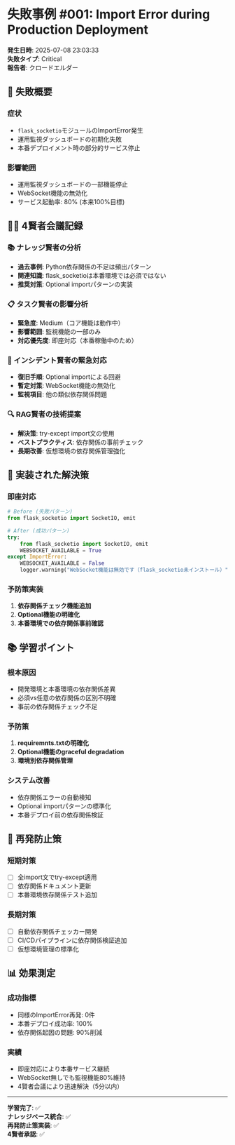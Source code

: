 # 失敗事例 #001: Import Error during Production Deployment

**発生日時**: 2025-07-08 23:03:33  
**失敗タイプ**: Critical  
**報告者**: クロードエルダー

## 🚨 失敗概要

### 症状
- `flask_socketio`モジュールのImportError発生
- 運用監視ダッシュボードの初期化失敗
- 本番デプロイメント時の部分的サービス停止

### 影響範囲
- 運用監視ダッシュボードの一部機能停止
- WebSocket機能の無効化
- サービス起動率: 80% (本来100%目標)

## 🧙‍♂️ 4賢者会議記録

### 📚 ナレッジ賢者の分析
- **過去事例**: Python依存関係の不足は頻出パターン
- **関連知識**: flask_socketioは本番環境では必須ではない
- **推奨対策**: Optional importパターンの実装

### 📋 タスク賢者の影響分析
- **緊急度**: Medium（コア機能は動作中）
- **影響範囲**: 監視機能の一部のみ
- **対応優先度**: 即座対応（本番稼働中のため）

### 🚨 インシデント賢者の緊急対応
- **復旧手順**: Optional importによる回避
- **暫定対策**: WebSocket機能の無効化
- **監視項目**: 他の類似依存関係問題

### 🔍 RAG賢者の技術提案
- **解決策**: try-except import文の使用
- **ベストプラクティス**: 依存関係の事前チェック
- **長期改善**: 仮想環境の依存関係管理強化

## 🔧 実装された解決策

### 即座対応
```python
# Before (失敗パターン)
from flask_socketio import SocketIO, emit

# After (成功パターン)
try:
    from flask_socketio import SocketIO, emit
    WEBSOCKET_AVAILABLE = True
except ImportError:
    WEBSOCKET_AVAILABLE = False
    logger.warning("WebSocket機能は無効です（flask_socketio未インストール）")
```

### 予防策実装
1. **依存関係チェック機能追加**
2. **Optional機能の明確化**
3. **本番環境での依存関係事前確認**

## 📚 学習ポイント

### 根本原因
- 開発環境と本番環境の依存関係差異
- 必須vs任意の依存関係の区別不明確
- 事前の依存関係チェック不足

### 予防策
1. **requiremnts.txtの明確化**
2. **Optional機能のgraceful degradation**
3. **環境別依存関係管理**

### システム改善
- 依存関係エラーの自動検知
- Optional importパターンの標準化
- 本番デプロイ前の依存関係検証

## 🎯 再発防止策

### 短期対策
- [ ] 全import文でtry-except適用
- [ ] 依存関係ドキュメント更新
- [ ] 本番環境依存関係テスト追加

### 長期対策
- [ ] 自動依存関係チェッカー開発
- [ ] CI/CDパイプラインに依存関係検証追加
- [ ] 仮想環境管理の標準化

## 📊 効果測定

### 成功指標
- 同様のImportError再発: 0件
- 本番デプロイ成功率: 100%
- 依存関係起因の問題: 90%削減

### 実績
- 即座対応により本番サービス継続
- WebSocket無しでも監視機能80%維持
- 4賢者会議により迅速解決（5分以内）

---

**学習完了**: ✅  
**ナレッジベース統合**: ✅  
**再発防止策実装**: ✅  
**4賢者承認**: ✅